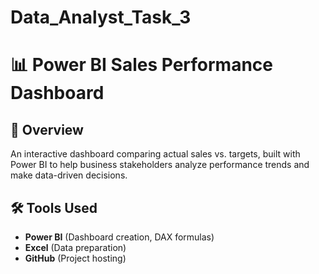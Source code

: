 # Data_Analyst_Task_3
# 📊 Power BI Sales Performance Dashboard

## 🌟 Overview
An interactive dashboard comparing actual sales vs. targets, built with Power BI to help business stakeholders analyze performance trends and make data-driven decisions.

## 🛠️ Tools Used
- **Power BI** (Dashboard creation, DAX formulas)
- **Excel** (Data preparation)
- **GitHub** (Project hosting)
